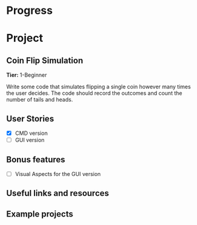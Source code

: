 # Progress
# Project
## Coin Flip Simulation
**Tier:** 1-Beginner

Write some code that simulates flipping a single coin however many times the user decides. 
The code should record the outcomes and count the number of tails and heads.


## User Stories

-   [x] CMD version
-   [ ] GUI version

## Bonus features

-   [ ] Visual Aspects for the GUI version

## Useful links and resources



## Example projects

